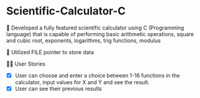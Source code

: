 # Scientific-Calculator-C

🔶 Developed a fully featured scientific calculator using
 C (Programming language) that is capable of performing basic arithmetic operations, square and cubic root, exponents, logarithms, trig functions, modulus

🔶 Utilized FILE pointer to store data



👨‍💻 User Stories
-[x] User can choose and enter a choice between 1-16 functions in the calculator, input values for X and Y and see the result. 
-[x] User can see their previous results
